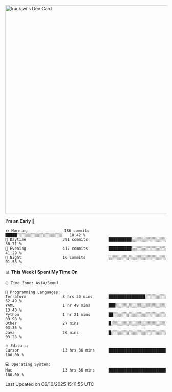 <a href="https://app.daily.dev/kuckhwancho"><img src="https://api.daily.dev/devcards/v2/efef39c8028947428b3c0b486b9cd9b6.png?r=iz2&type=wide" width="652" alt="kuckjwi's Dev Card"/></a>

<!--START_SECTION:waka-->
**I'm an Early 🐤** 

```text
🌞 Morning                186 commits         █████░░░░░░░░░░░░░░░░░░░░   18.42 % 
🌆 Daytime                391 commits         ██████████░░░░░░░░░░░░░░░   38.71 % 
🌃 Evening                417 commits         ██████████░░░░░░░░░░░░░░░   41.29 % 
🌙 Night                  16 commits          ░░░░░░░░░░░░░░░░░░░░░░░░░   01.58 % 
```


📊 **This Week I Spent My Time On** 

```text
🕑︎ Time Zone: Asia/Seoul

💬 Programming Languages: 
Terraform                8 hrs 30 mins       ████████████████░░░░░░░░░   62.49 % 
YAML                     1 hr 49 mins        ███░░░░░░░░░░░░░░░░░░░░░░   13.40 % 
Python                   1 hr 21 mins        ██░░░░░░░░░░░░░░░░░░░░░░░   09.98 % 
Other                    27 mins             █░░░░░░░░░░░░░░░░░░░░░░░░   03.36 % 
Java                     26 mins             █░░░░░░░░░░░░░░░░░░░░░░░░   03.28 % 

🔥 Editors: 
Cursor                   13 hrs 36 mins      █████████████████████████   100.00 % 

💻 Operating System: 
Mac                      13 hrs 36 mins      █████████████████████████   100.00 % 
```


 Last Updated on 06/10/2025 15:11:55 UTC
<!--END_SECTION:waka-->
